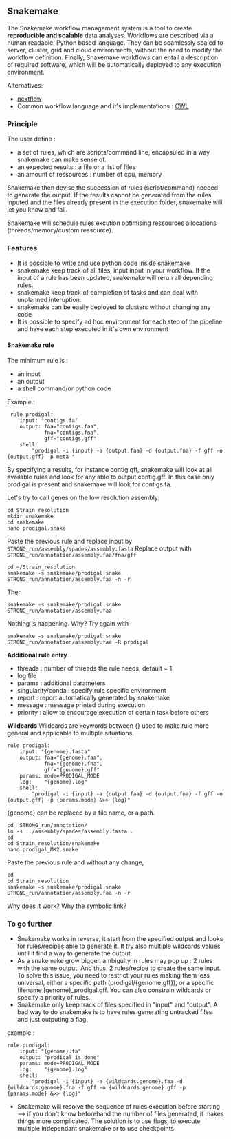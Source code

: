 ## Snakemake

The Snakemake workflow management system is a tool to create **reproducible and scalable** data analyses. Workflows are described via a human readable, Python based language. They can be seamlessly scaled to server, cluster, grid and cloud environments, without the need to modify the workflow definition. Finally, Snakemake workflows can entail a description of required software, which will be automatically deployed to any execution environment.

Alternatives: 
 - [nextflow](https://www.nextflow.io/)
 - Common workflow language and it's implementations : [CWL](https://www.commonwl.org/#Implementations)

### Principle

The user define :

-   a set of rules, which are scripts/command line, encapsuled in a way snakemake can make sense of.
-   an expected results : a file or a list of files
-   an amount of ressources : number of cpu, memory

Snakemake then devise the succession of rules (script/command) needed to generate the output. If the results cannot be generated from the rules inputed and the files already present in the execution folder, snakemake will let you know and fail.

Snakemake will schedule rules excution optimising ressources allocations (threads/memory/custom ressource).

### Features

-   It is possible to write and use python code inside snakemake
-   snakemake keep track of all files, input input in your workflow. If the input of a rule has been updated, snakemake will rerun all depending rules.
-   snakemake keep track of completion of tasks and can deal with unplanned interuption.
-   snakemake can be easily deployed to clusters without changing any code
-   It is possible to specify ad hoc environment for each step of the pipeline and have each step executed in it's own environment

#### Snakemake rule

The minimum rule is :

-   an input
-   an output
-   a shell command/or python code

Example :

```
 rule prodigal:
    input: "contigs.fa"
    output: faa="contigs.faa",
            fna="contigs.fna",
            gff="contigs.gff"
    shell:
        "prodigal -i {input} -a {output.faa} -d {output.fna} -f gff -o {output.gff} -p meta "

```
By specifying a results, for instance contig.gff, snakemake will look at all available rules and look for any able to output contig.gff. In this case only prodigal is present and snakemake will look for contigs.fa.

Let's try to call genes on the low resolution assembly:

    cd Strain_resolution
    mkdir snakemake
    cd snakemake
    nano prodigal.snake
Paste the previous rule and replace input by `STRONG_run/assembly/spades/assembly.fasta` 
Replace output with `STRONG_run/annotation/assembly.faa/fna/gff`

    cd ~/Strain_resolution
    snakemake -s snakemake/prodigal.snake STRONG_run/annotation/assembly.faa -n -r
Then 

    snakemake -s snakemake/prodigal.snake STRONG_run/annotation/assembly.faa

Nothing is happening. Why?
Try again with 

    snakemake -s snakemake/prodigal.snake STRONG_run/annotation/assembly.faa -R prodigal

**Additional rule entry**

-   threads : number of threads the rule needs, default = 1
-   log file
-   params : additional parameters
-   singularity/conda : specify rule specific environment
-   report : report automatically generated by snakemake
-   message : message printed during execution
-   priority : allow to encourage execution of certain task before others

**Wildcards** Wildcards are keywords between {} used to make rule more general and applicable to multiple situations.

```
rule prodigal:
    input: "{genome}.fasta"
    output: faa="{genome}.faa",
            fna="{genome}.fna",
            gff="{genome}.gff"
    params: mode=PRODIGAL_MODE
    log:    "{genome}.log"
    shell:
        "prodigal -i {input} -a {output.faa} -d {output.fna} -f gff -o {output.gff} -p {params.mode} &>> {log}"

```


{genome} can be replaced by a file name, or a path.

    cd  STRONG_run/annotation/
    ln -s ../assembly/spades/assembly.fasta .
    cd 
    cd Strain_resolution/snakemake
    nano prodigal_MK2.snake
Paste the previous rule and without any change,

    cd  
    cd Strain_resolution
    snakemake -s snakemake/prodigal.snake STRONG_run/annotation/assembly.faa -n -r

Why does it work? Why the symbolic link?


### To go further

-   Snakemake works in reverse, it start from the specified output and looks for rules/recipes able to generate it. It try also multiple wildcards values until it find a way to generate the output.
-   As a snakemake grow bigger, ambiguity in rules may pop up : 2 rules with the same output. And thus, 2 rules/recipe to create the same input. To solve this issue, you need to restrict your rules making them less universal, either a specific path (prodigal/{genome.gff}), or a specific filename [genome}_prodigal.gff. You can also constrain wildcards or specify a priority of rules.
-   Snakemake only keep track of files specified in "input" and "output". A bad way to do snakemake is to have rules generating untracked files and just outputing a flag.

example :

```
rule prodigal:
    input: "{genome}.fa"
    output: "prodigal_is_done"
    params: mode=PRODIGAL_MODE
    log:    "{genome}.log"
    shell:
        "prodigal -i {input} -a {wildcards.genome}.faa -d {wildcards.genome}.fna -f gff -o {wildcards.genome}.gff -p {params.mode} &>> {log}"

```

-   Snakemake will resolve the sequence of rules execution before starting --> if you don't know beforehand the number of files generated, it makes things more complicated. The solution is to use flags, to execute multiple independant snakemake or to use checkpoints


